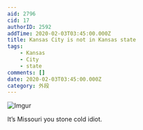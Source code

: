 ```yaml
---
aid: 2796
cid: 17
authorID: 2592
addTime: 2020-02-03T03:45:00.000Z
title: Kansas City is not in Kansas state
tags:
    - Kansas
    - City
    - state
comments: []
date: 2020-02-03T03:45:00.000Z
category: 外段
---
```


![Imgur](https://i.imgur.com/bSgS0fg.jpg)

It’s Missouri you stone cold idiot.
